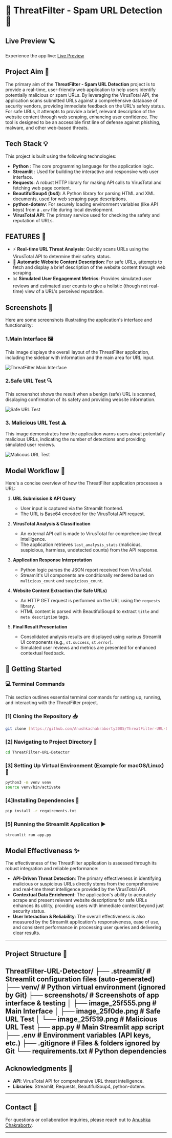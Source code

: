 #    🦾 ThreatFilter - Spam URL Detection 🦾


## Live Preview 🪐


Experience the app live: [Live Preview](https://threatfilter-url-detector-ccqbgqkascrccmkh7ksssc.streamlit.app/)

## Project Aim 🎯

The primary aim of the **ThreatFilter - Spam URL Detection** project is to provide a real-time, user-friendly web application to help users identify potentially malicious or spam URLs. By leveraging the VirusTotal API, the application scans submitted URLs against a comprehensive database of security vendors, providing immediate feedback on the URL's safety status. For safe URLs, it attempts to provide a brief, relevant description of the website content through web scraping, enhancing user confidence. The tool is designed to be an accessible first line of defense against phishing, malware, and other web-based threats.

## Tech Stack 💡

This project is built using the following technologies:

* **Python** : The core programming language for the application logic.
* **Streamlit**  : Used for building the interactive and responsive web user interface.
* **Requests**: A robust HTTP library for making API calls to VirusTotal and fetching web page content.
* **BeautifulSoup4 (bs4)**: A Python library for parsing HTML and XML documents, used for web scraping page descriptions.
* **python-dotenv**: For securely loading environment variables (like API keys) from a `.env` file during local development.
* **VirusTotal API**: The primary service used for checking the safety and reputation of URLs.

## FEATURES 🧪

* ⚡ **Real-time URL Threat Analysis**: Quickly scans URLs using the VirusTotal API to determine their safety status.
* 📄 **Automatic Website Content Description**: For safe URLs, attempts to fetch and display a brief description of the website content through web scraping.
* 📊 **Simulated User Engagement Metrics**: Provides simulated user reviews and estimated user counts to give a holistic (though not real-time) view of a URL's perceived reputation.

## Screenshots 📸

Here are some screenshots illustrating the application's interface and functionality:

### 1.Main Interface 🖼️

This image displays the overall layout of the ThreatFilter application, including the sidebar with information and the main area for URL input.

![ThreatFilter Main Interface](https://github.com/user-attachments/assets/24b4e8b7-35f7-446b-8575-730166587f38)




### 2.Safe URL Test 🔍

This screenshot shows the result when a benign (safe) URL is scanned, displaying confirmation of its safety and providing website information.

![Safe URL Test](https://github.com/user-attachments/assets/161ec9af-c7ee-4e65-b2dd-9559b0e47cc6)



### 3. Malicious URL Test ⚠

This image demonstrates how the application warns users about potentially malicious URLs, indicating the number of detections and providing simulated user reviews.

![Malicous URL Test](https://github.com/user-attachments/assets/097f1601-b21a-4fea-ba41-5d94f4c147fd)

## Model Workflow 🧠

Here's a concise overview of how the ThreatFilter application processes a URL:

1.  **URL Submission & API Query**
    * User input is captured via the Streamlit frontend.
    * The URL is Base64 encoded for the VirusTotal API request.

2.  **VirusTotal Analysis & Classification**
    * An external API call is made to VirusTotal for comprehensive threat intelligence.
    * The application retrieves `last_analysis_stats` (malicious, suspicious, harmless, undetected counts) from the API response.

3.  **Application Response Interpretation**
    * Python logic parses the JSON report received from VirusTotal.
    * Streamlit's UI components are conditionally rendered based on `malicious_count` and `suspicious_count`.

4.  **Website Content Extraction (for Safe URLs)**
    * An HTTP GET request is performed on the URL using the `requests` library.
    * HTML content is parsed with BeautifulSoup4 to extract `title` and `meta description` tags.

5.  **Final Result Presentation**
    * Consolidated analysis results are displayed using various Streamlit UI components (e.g., `st.success`, `st.error`).
    * Simulated user reviews and metrics are presented for enhanced contextual feedback.
  
## 🚀 Getting Started
### 💻 Terminal Commands

This section outlines essential terminal commands for setting up, running, and interacting with the ThreatFilter project.

### [1] Cloning the Repository 📥

```bash
git clone [https://github.com/Anushkachakraborty2005/ThreatFilter-URL-Detector.git](https://github.com/Anushkachakraborty2005/ThreatFilter-URL-Detector.git)ttps://github.com/Anushkachakraborty2005/ThreatFilter-URL-Detector.git](https://github.com/Anushkachakraborty2005/ThreatFilter-URL-Detector.git)
```

### [2]  Navigating to Project Directory 🔗
```bash
cd ThreatFilter-URL-Detector
```
### [3] Setting Up Virtual Environment (Example for macOS/Linux) 📝
```bash
python3 -m venv venv
source venv/bin/activate
```
### [4]Installing Dependencies 📩
```bash
pip install -r requirements.txt
```
### [5] Running the Streamlit Application ▶️
```bash
streamlit run app.py
```
## Model Effectiveness ✨

The effectiveness of the ThreatFilter application is assessed through its robust integration and reliable performance:

* **API-Driven Threat Detection**: The primary effectiveness in identifying malicious or suspicious URLs directly stems from the comprehensive and real-time threat intelligence provided by the VirusTotal API.
* **Contextual Data Enrichment**: The application's ability to accurately scrape and present relevant website descriptions for safe URLs enhances its utility, providing users with immediate context beyond just security status.
* **User Interaction & Reliability**: The overall effectiveness is also measured by the Streamlit application's responsiveness, ease of use, and consistent performance in processing user queries and delivering clear results.
---
##  Project Structure 📁
ThreatFilter-URL-Detector/
├── .streamlit/             # Streamlit configuration files (auto-generated)
├── venv/                   # Python virtual environment (ignored by Git)
├── screenshots/            # Screenshots of app interface & testing
│   ├── image_25f555.png    # Main Interface
│   ├── image_25f0de.png    # Safe URL Test
│   └── image_25f519.png    # Malicious URL Test
├── app.py                  # Main Streamlit app script
├── .env                    # Environment variables (API keys, etc.)
├── .gitignore              # Files & folders ignored by Git
└── requirements.txt        # Python dependencies
---
## Acknowledgments 🧡

* **API**: VirusTotal API for comprehensive URL threat intelligence.
* **Libraries**: Streamlit, Requests, BeautifulSoup4, python-dotenv.
---
## Contact 💬

For questions or collaboration inquiries, please reach out to [Anushka Chakraborty](https://www.linkedin.com/in/anushka-chakraborty-006881311/).

---
